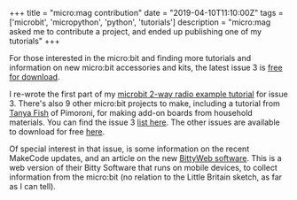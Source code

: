 +++
title = "micro:mag contribution"
date = "2019-04-10T11:10:00Z"
tags = ['microbit', 'micropython', 'python', 'tutorials']
description = "micro:mag asked me to contribute a project, and ended up publishing one of my tutorials"
+++


For those interested in the micro:bit and finding more tutorials and information on new micro:bit accessories and kits, the latest issue 3 is [free for download](https://micromag.cc/).

I re-wrote the first part of my [microbit 2-way radio example tutorial](/python/microbit_radio_example1.md) for issue 3. There's also 9 other micro:bit projects to make, including a tutorial from [Tanya Fish](https://twitter.com/tanurai) of Pimoroni, for making add-on boards from household materials. You can find the issue 3 [list here](https://micromag.cc/issuethree/). The other issues are available to download for free [here](https://micromag.cc/issues/).

Of special interest in that issue, is some information on the recent MakeCode updates, and an article on the new [BittyWeb software](https://www.bittysoftware.com/bittyweb/index.php). This is a web version of their Bitty Software that runs on mobile devices, to collect information from the micro:bit (no relation to the Little Britain sketch, as far as I can tell).
